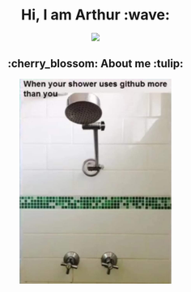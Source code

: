 <h1 align="center">Hi, I am Arthur :wave:</h1>
<div align="center">
<img src="https://media0.giphy.com/media/PgdWZV8Bb1fFqVcmtk/giphy.gif?cid=ecf05e478zs9lws3glq472agggnmrquiw4x9igk9c31hzp11&ep=v1_gifs_search&rid=giphy.gif&ct=g" width="300px">
</div>

<h2 align="center"> :cherry_blossom: About me :tulip: </h2>

<div align="center">
<img src="img/showermeme.28.jpg" width="300px">
</div>
